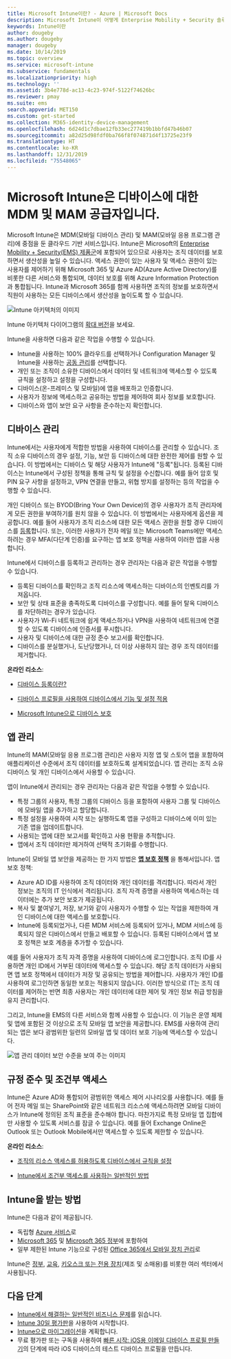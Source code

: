 ```yaml
---
title: Microsoft Intune이란? - Azure | Microsoft Docs
description: Microsoft Intune이 어떻게 Enterprise Mobility + Security 솔루션의 MDM(모바일 디바이스 관리) 및 MAM(모바일 앱 관리) 구성 요소가 되며 회사 데이터를 보호하는 데 도움이 되는지 알아봅니다.
keywords: Intune이란
author: dougeby
ms.author: dougeby
manager: dougeby
ms.date: 10/14/2019
ms.topic: overview
ms.service: microsoft-intune
ms.subservice: fundamentals
ms.localizationpriority: high
ms.technology: ''
ms.assetid: 3b4e778d-ac13-4c23-974f-5122f74626bc
ms.reviewer: pmay
ms.suite: ems
search.appverid: MET150
ms.custom: get-started
ms.collection: M365-identity-device-management
ms.openlocfilehash: 6d24d1c7dbae12fb33ec277419b1bbfd47b46b07
ms.sourcegitcommit: a82d25d98fdf0ba766f8f074871d4f13725e23f9
ms.translationtype: HT
ms.contentlocale: ko-KR
ms.lasthandoff: 12/31/2019
ms.locfileid: "75548065"
---
```

# <a name="microsoft-intune-is-an-mdm-and-mam-provider-for-your-devices"></a>Microsoft Intune은 디바이스에 대한 MDM 및 MAM 공급자입니다.

Microsoft Intune은 MDM(모바일 디바이스 관리) 및 MAM(모바일 응용 프로그램 관리)에 중점을 둔 클라우드 기반 서비스입니다. Intune은 Microsoft의 [Enterprise Mobility + Security(EMS) 제품군](https://www.microsoft.com/microsoft-365/enterprise-mobility-security)에 포함되어 있으므로 사용자는 조직 데이터를 보호하면서 생산성을 높일 수 있습니다. 액세스 권한이 있는 사용자 및 액세스 권한이 있는 사용자를 제어하기 위해 Microsoft 365 및 Azure AD(Azure Active Directory)를 비롯한 다른 서비스와 통합되며, 데이터 보호를 위해 Azure Information Protection과 통합됩니다. Intune과 Microsoft 365를 함께 사용하면 조직의 정보를 보호하면서 직원이 사용하는 모든 디바이스에서 생산성을 높이도록 할 수 있습니다.

![Intune 아키텍처의 이미지](./media/what-is-intune/intunearch_sm.png)

Intune 아키텍처 다이어그램의 [확대 버전](./media/what-is-intune/intunearchitecture.svg)을 보세요.

Intune을 사용하면 다음과 같은 작업을 수행할 수 있습니다.

- Intune을 사용하는 100% 클라우드를 선택하거나 Configuration Manager 및 Intune을 사용하는 [공동 관리](https://docs.microsoft.com/configmgr/comanage/overview)를 선택합니다.
- 개인 또는 조직이 소유한 디바이스에서 데이터 및 네트워크에 액세스할 수 있도록 규칙을 설정하고 설정을 구성합니다.
- 디바이스(온-프레미스 및 모바일)에 앱을 배포하고 인증합니다.
- 사용자가 정보에 액세스하고 공유하는 방법을 제어하여 회사 정보를 보호합니다.
- 디바이스와 앱이 보안 요구 사항을 준수하는지 확인합니다.

## <a name="manage-devices"></a>디바이스 관리

Intune에서는 사용자에게 적합한 방법을 사용하여 디바이스를 관리할 수 있습니다. 조직 소유 디바이스의 경우 설정, 기능, 보안 등 디바이스에 대한 완전한 제어를 원할 수 있습니다. 이 방법에서는 디바이스 및 해당 사용자가 Intune에 "등록"됩니다. 등록된 디바이스는 Intune에서 구성된 정책을 통해 규칙 및 설정을 수신합니다. 예를 들어 암호 및 PIN 요구 사항을 설정하고, VPN 연결을 만들고, 위협 방지를 설정하는 등의 작업을 수행할 수 있습니다.

개인 디바이스 또는 BYOD(Bring Your Own Device)의 경우 사용자가 조직 관리자에게 모든 권한을 부여하기를 원치 않을 수 있습니다. 이 방법에서는 사용자에게 옵션을 제공합니다. 예를 들어 사용자가 조직 리소스에 대한 모든 액세스 권한을 원할 경우 디바이스를 [등록](../enrollment/device-enrollment.md)합니다. 또는, 이러한 사용자가 전자 메일 또는 Microsoft Teams에만 액세스하려는 경우 MFA(다단계 인증)를 요구하는 앱 보호 정책을 사용하여 이러한 앱을 사용합니다.

Intune에서 디바이스를 등록하고 관리하는 경우 관리자는 다음과 같은 작업을 수행할 수 있습니다.

- 등록된 디바이스를 확인하고 조직 리소스에 액세스하는 디바이스의 인벤토리를 가져옵니다.
- 보안 및 상태 표준을 충족하도록 디바이스를 구성합니다. 예를 들어 탈옥 디바이스를 차단하려는 경우가 있습니다.
- 사용자가 Wi-Fi 네트워크에 쉽게 액세스하거나 VPN을 사용하여 네트워크에 연결할 수 있도록 디바이스에 인증서를 푸시합니다.
- 사용자 및 디바이스에 대한 규정 준수 보고서를 확인합니다.
- 디바이스를 분실했거나, 도난당했거나, 더 이상 사용하지 않는 경우 조직 데이터를 제거합니다.

**온라인 리소스**:

- [디바이스 등록이란?](../enrollment/device-enrollment.md)

- [디바이스 프로필을 사용하여 디바이스에서 기능 및 설정 적용](../configuration/device-profiles.md)

- [Microsoft Intune으로 디바이스 보호](../protect/device-protect.md)

## <a name="manage-apps"></a>앱 관리

Intune의 MAM(모바일 응용 프로그램 관리)은 사용자 지정 앱 및 스토어 앱을 포함하여 애플리케이션 수준에서 조직 데이터를 보호하도록 설계되었습니다. 앱 관리는 조직 소유 디바이스 및 개인 디바이스에서 사용할 수 있습니다.

앱이 Intune에서 관리되는 경우 관리자는 다음과 같은 작업을 수행할 수 있습니다.

- 특정 그룹의 사용자, 특정 그룹의 디바이스 등을 포함하여 사용자 그룹 및 디바이스에 모바일 앱을 추가하고 할당합니다.
- 특정 설정을 사용하여 시작 또는 실행하도록 앱을 구성하고 디바이스에 이미 있는 기존 앱을 업데이트합니다.
- 사용되는 앱에 대한 보고서를 확인하고 사용 현황을 추적합니다.
- 앱에서 조직 데이터만 제거하여 선택적 초기화를 수행합니다.

Intune이 모바일 앱 보안을 제공하는 한 가지 방법은 **[앱 보호 정책](../apps/app-protection-policy.md)** 을 통해서입니다. 앱 보호 정책:

- Azure AD ID를 사용하여 조직 데이터와 개인 데이터를 격리합니다. 따라서 개인 정보는 조직의 IT 인식에서 격리됩니다. 조직 자격 증명을 사용하여 액세스하는 데이터에는 추가 보안 보호가 제공됩니다.
- 복사 및 붙여넣기, 저장, 보기와 같이 사용자가 수행할 수 있는 작업을 제한하여 개인 디바이스에 대한 액세스를 보호합니다.
- Intune에 등록되었거나, 다른 MDM 서비스에 등록되어 있거나, MDM 서비스에 등록되지 않은 디바이스에서 만들고 배포할 수 있습니다. 등록된 디바이스에서 앱 보호 정책은 보호 계층을 추가할 수 있습니다.

예를 들어 사용자가 조직 자격 증명을 사용하여 디바이스에 로그인합니다. 조직 ID를 사용하면 개인 ID에서 거부된 데이터에 액세스할 수 있습니다. 해당 조직 데이터가 사용되면 앱 보호 정책에서 데이터가 저장 및 공유되는 방법을 제어합니다. 사용자가 개인 ID를 사용하여 로그인하면 동일한 보호는 적용되지 않습니다. 이러한 방식으로 IT는 조직 데이터를 제어하는 반면 최종 사용자는 개인 데이터에 대한 제어 및 개인 정보 취급 방침을 유지 관리합니다.

그리고, Intune을 EMS의 다른 서비스와 함께 사용할 수 있습니다. 이 기능은 운영 체제 및 앱에 포함된 것 이상으로 조직 모바일 앱 보안을 제공합니다. EMS를 사용하여 관리되는 앱은 보다 광범위한 일련의 모바일 앱 및 데이터 보호 기능에 액세스할 수 있습니다.

![앱 관리 데이터 보안 수준을 보여 주는 이미지](./media/what-is-intune/managing-mobile-apps.png)

## <a name="compliance-and-conditional-access"></a>규정 준수 및 조건부 액세스

Intune은 Azure AD와 통합되어 광범위한 액세스 제어 시나리오를 사용합니다. 예를 들어 전자 메일 또는 SharePoint와 같은 네트워크 리소스에 액세스하려면 모바일 디바이스가 Intune에 정의된 조직 표준을 준수해야 합니다. 마찬가지로 특정 모바일 앱 집합에만 사용할 수 있도록 서비스를 잠글 수 있습니다. 예를 들어 Exchange Online은 Outlook 또는 Outlook Mobile에서만 액세스할 수 있도록 제한할 수 있습니다.

**온라인 리소스**:

- [조직의 리소스 액세스를 허용하도록 디바이스에서 규칙을 설정](../protect/device-compliance-get-started.md)

- [Intune에서 조건부 액세스를 사용하는 일반적인 방법](../protect/conditional-access-intune-common-ways-use.md)

## <a name="how-to-get-intune"></a>Intune을 받는 방법

Intune은 다음과 같이 제공됩니다.

- 독립형 [Azure 서비스](https://go.microsoft.com/fwlink/?linkid=2090973)로
- [Microsoft 365](https://www.microsoft.com/microsoft-365/enterprise-mobility-security/microsoft-intune) 및 [Microsoft 365 정부](https://www.microsoft.com/microsoft-365/government)에 포함하여
- 일부 제한된 Intune 기능으로 구성된 [Office 365에서 모바일 장치 관리](https://support.office.com/article/choose-between-mdm-for-office-365-and-microsoft-intune-c93d9ab9-efb2-4349-9b93-30c30562ee22)로

Intune은 [정부](https://docs.microsoft.com/enterprise-mobility-security/solutions/ems-govt-service-description), [교육](https://www.microsoft.com/en-us/education/intune), [키오스크 또는 전용 장치](../configuration/kiosk-settings.md)(제조 및 소매용)를 비롯한 여러 섹터에서 사용됩니다.

## <a name="next-steps"></a>다음 단계

- [Intune에서 해결하는 일반적인 비즈니스 문제](https://docs.microsoft.com/intune/common-scenarios)를 읽습니다.
- [Intune 30일 평가판](free-trial-sign-up.md)을 사용하여 시작합니다.
- [Intune으로 마이그레이션](migration-guide.md)을 계획합니다.
- 무료 평가판 또는 구독을 사용하여 [빠른 시작: iOS용 이메일 디바이스 프로필 만들기](../configuration/quickstart-email-profile.md)의 단계에 따라 iOS 디바이스의 테스트 디바이스 프로필을 만듭니다.
